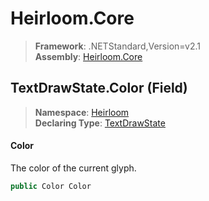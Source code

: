 # Heirloom.Core

> **Framework**: .NETStandard,Version=v2.1  
> **Assembly**: [Heirloom.Core][0]

## TextDrawState.Color (Field)

> **Namespace**: [Heirloom][0]  
> **Declaring Type**: [TextDrawState][1]

#### Color

The color of the current glyph.

```cs
public Color Color
```

[0]: ../../../Heirloom.Core.md
[1]: ../TextDrawState.md
